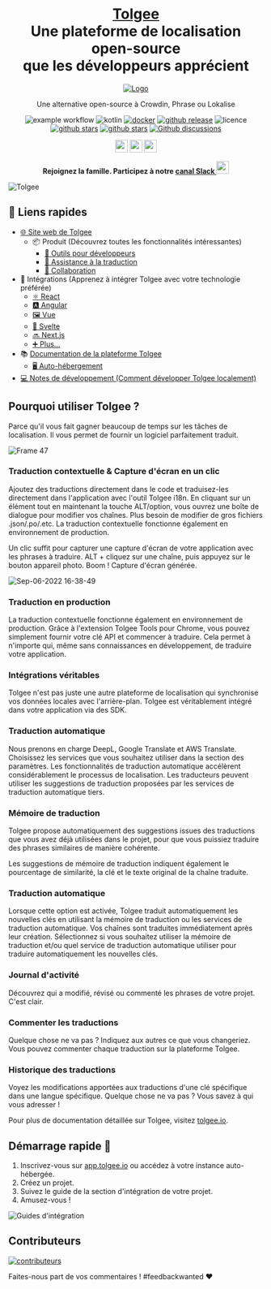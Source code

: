 <h1 align="center" style="border-bottom: none">
    <b>
        <a href="https://tolgee.io">Tolgee</a><br>
    </b>
    Une plateforme de localisation open-source<br/> que les développeurs apprécient
    <br>
</h1>

<div align="center">

[![Logo](https://user-images.githubusercontent.com/18496315/188628892-33fcc282-26f1-4035-8105-95952bd93de9.svg)](https://tolgee.io)

Une alternative open-source à Crowdin, Phrase ou Lokalise

![example workflow](https://github.com/tolgee/tolgee-platform/actions/workflows/test.yml/badge.svg)
![kotlin](https://img.shields.io/github/languages/top/tolgee/tolgee-platform)
[![docker](https://img.shields.io/docker/v/tolgee/tolgee/latest?label=DockerHub)](https://hub.docker.com/repository/docker/tolgee/tolgee)
[![github release](https://img.shields.io/github/v/release/tolgee/tolgee-platform?label=GitHub%20Release)](https://github.com/tolgee/tolgee-platform/releases/latest)
![licence](https://img.shields.io/badge/license-Apache%202%20%2F%20Tolgee%20EL-blue)
[![github stars](https://img.shields.io/github/stars/tolgee/tolgee-js?style=social&label=Tolgee%20JS)](https://github.com/tolgee/tolgee-js)
[![github stars](https://img.shields.io/github/stars/tolgee/tolgee-platform?style=social&label=Tolgee%20Platform)](https://github.com/tolgee/tolgee-platform)
[![Github discussions](https://img.shields.io/github/discussions/tolgee/tolgee-platform)](https://github.com/tolgee/tolgee-platform/discussions)
</div>

<div align="center">

[<img src="https://img.shields.io/badge/-Facebook-424549?style=social&logo=facebook" height=25 />](https://www.facebook.com/Tolgee.i18n)
[<img src="https://img.shields.io/badge/-Twitter-424549?style=social&logo=twitter" height=25 />](https://twitter.com/Tolgee_i18n)
[<img src="https://img.shields.io/badge/-Linkedin-424549?style=social&logo=linkedin" height=25 />](https://www.linkedin.com/company/tolgee)

**Rejoignez la famille. Participez à notre [canal Slack <img src="https://img.shields.io/badge/-Communauté Tolgee-424549?style=social&logo=slack" height=25 />](https://join.slack.com/t/tolgeecommunity/shared_invite/zt-195isb5u8-_RcSRgVJfvgsPpOBIok~IQ)**

</div>

![Tolgee](https://user-images.githubusercontent.com/18496315/188632536-3547fd70-755c-4a32-9b1e-fb1afbf84b33.png)

## 🔗 Liens rapides
- [🌐 Site web de Tolgee](https://tolgee.io)
  - 📦 Produit (Découvrez toutes les fonctionnalités intéressantes)
    - [🔧 Outils pour développeurs](https://tolgee.io/features/dev-tools)
    - [📝 Assistance à la traduction](https://tolgee.io/features/translation-assistance)
    - [🤝 Collaboration](https://tolgee.io/features/collaboration)
- 🔌 Intégrations (Apprenez à intégrer Tolgee avec votre technologie préférée)
  - [⚛️ React](https://tolgee.io/integrations/react)
  - [🅰️ Angular](https://tolgee.io/integrations/angular)
  - [🖼 Vue](https://tolgee.io/integrations/vue)
  - [🧩 Svelte](https://tolgee.io/integrations/svelte)
  - [🔜 Next.js](https://tolgee.io/integrations/next)
  - [➕ Plus...](https://tolgee.io/integrations/all)
- 📚 [Documentation de la plateforme Tolgee](https://tolgee.io/docs/platform)
  - [🖥️ Auto-hébergement](https://tolgee.io/docs/platform/self_hosting/running_with_docker)
- [💻 Notes de développement (Comment développer Tolgee localement)](https://github.com/tolgee/tolgee-platform/wiki/Development)

## Pourquoi utiliser Tolgee ?

Parce qu'il vous fait gagner beaucoup de temps sur les tâches de localisation. Il vous permet de fournir un logiciel parfaitement traduit.

![Frame 47](https://user-images.githubusercontent.com/18496315/188637819-ac4eb02d-7859-4ca8-9807-27818a52782d.png)

### Traduction contextuelle & Capture d'écran en un clic

Ajoutez des traductions directement dans le code et traduisez-les directement dans l'application avec l'outil Tolgee i18n. En cliquant sur un élément tout en maintenant la touche ALT/option, vous ouvrez une boîte de dialogue pour modifier vos chaînes. Plus besoin de modifier de gros fichiers .json/.po/.etc. La traduction contextuelle fonctionne également en environnement de production.

Un clic suffit pour capturer une capture d'écran de votre application avec les phrases à traduire. ALT + cliquez sur une chaîne, puis appuyez sur le bouton appareil photo. Boom ! Capture d'écran générée.

![Sep-06-2022 16-38-49](https://user-images.githubusercontent.com/18496315/188672133-064d2a26-e414-4f5e-ab43-549af8cb2145.gif)

### Traduction en production

La traduction contextuelle fonctionne également en environnement de production. Grâce à l'extension Tolgee Tools pour Chrome, vous pouvez simplement fournir votre clé API et commencer à traduire. Cela permet à n'importe qui, même sans connaissances en développement, de traduire votre application.

### Intégrations véritables

Tolgee n'est pas juste une autre plateforme de localisation qui synchronise vos données locales avec l'arrière-plan. Tolgee est véritablement intégré dans votre application via des SDK.

### Traduction automatique

Nous prenons en charge DeepL, Google Translate et AWS Translate. Choisissez les services que vous souhaitez utiliser dans la section des paramètres. Les fonctionnalités de traduction automatique accélèrent considérablement le processus de localisation. Les traducteurs peuvent utiliser les suggestions de traduction proposées par les services de traduction automatique tiers.

### Mémoire de traduction

Tolgee propose automatiquement des suggestions issues des traductions que vous avez déjà utilisées dans le projet, pour que vous puissiez traduire des phrases similaires de manière cohérente.

Les suggestions de mémoire de traduction indiquent également le pourcentage de similarité, la clé et le texte original de la chaîne traduite.

### Traduction automatique

Lorsque cette option est activée, Tolgee traduit automatiquement les nouvelles clés en utilisant la mémoire de traduction ou les services de traduction automatique. Vos chaînes sont traduites immédiatement après leur création. Sélectionnez si vous souhaitez utiliser la mémoire de traduction et/ou quel service de traduction automatique utiliser pour traduire automatiquement les nouvelles clés.

### Journal d'activité

Découvrez qui a modifié, révisé ou commenté les phrases de votre projet. C'est clair.

### Commenter les traductions

Quelque chose ne va pas ? Indiquez aux autres ce que vous changeriez. Vous pouvez commenter chaque traduction sur la plateforme Tolgee.

### Historique des traductions

Voyez les modifications apportées aux traductions d'une clé spécifique dans une langue spécifique. Quelque chose ne va pas ? Vous savez à qui vous adresser !

Pour plus de documentation détaillée sur Tolgee, visitez [tolgee.io](https://tolgee.io).

## Démarrage rapide 🚀

1. Inscrivez-vous sur [app.tolgee.io](https://app.tolgee.io/sign_up) ou accédez à votre instance auto-hébergée.
2. Créez un projet.
3. Suivez le guide de la section d'intégration de votre projet.
4. Amusez-vous !

![Guides d'intégration](https://user-images.githubusercontent.com/18496315/188818166-d70d4676-7bd2-4328-91eb-720add935ab6.gif)

## Contributeurs

<a href="https://github.com/tolgee/tolgee-platform/graphs/contributors">
  <img alt="contributeurs" src="https://contrib.rocks/image?repo=tolgee/tolgee-platform"/>
</a>

Faites-nous part de vos commentaires ! #feedbackwanted ❤️
